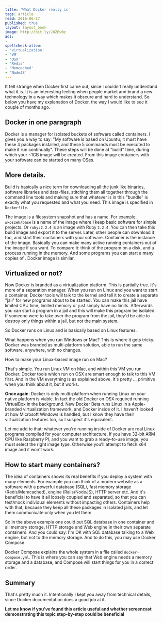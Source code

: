```yaml
---
title: 'What Docker really is'
tags: article
read: 2016-06-27
published: true
layout: layout_book
image: http://bit.ly/28ZBw8z
ads:
-
spellcheck-allow:
- 'virtualization'
- 'VM'
- 'OSX'
- 'Redis'
- 'Memcached'
- 'NodeJS'
---
```


It felt strange when Docker first came out, since I couldn't really
understand what it is. It is an interesting feeling when people market and
brand a new technology in a way which makes it obscure and hard to
understand. So below you have my explanation of Docker, the way I would like
to see it couple of months ago.

## Docker in one paragraph

Docker is a manager for isolated buckets of software called containers. I
gives you a way to say: "My software is based on Ubuntu; it must have these
4 packages installed, and these 5 commands must be executed to make it run
continually". These steps will be done at "build" time, during which your
~1GB image will be created. From this image containers with your software
can be started on many OSes.

## More details.

Build is basically a nice term for downloading all the junk like binaries,
software libraries and data-files, stitching them all together through the
command line tools and making sure that whatever is in this "bundle" is
exactly what you requested and what you need. This image is specified in
`Dockerfile`.

The image is a filesystem snapshot and has a name. For example,
`wkoszek/base` is a name of the image where I keep basic software for simple
projects. Or `ruby:2.2.4` is an image with Ruby `2.2.4`. You can then take
this build image and export it to the server. Later, other people can
download it too, and start their containers with your software. Container is
the instance of the image. Basically you can make many active running
containers out of the image if you want. To compare it: think of the program
on a disk, and a process running in the memory. And some programs you can
start a many copies of . Docker image is similar.

## Virtualized or not?

Now Docker is branded as a virtualization platform. This is partially true.
It's more of a separation manager. When you run on Linux and you want to
start a container, Docker tools will talk to the kernel and tell it to
create a separate "jail" for new programs about to be started. You can make
this jail have limited CPU time, limited memory or just simply have no
limits. Afterwards you can start a program in a jail and this will make this
program be isolated. If someone were to take over the program from the jail,
they'd be able to destroy only things within a jail, but not the main
system.

So Docker runs on Linux and is basically based on Linux features.

What happens when you run Windows or Mac? This is where it gets tricky.
Docker was branded as multi-platform solution, able to run the same
software, anywhere, with no changes.

How to make your Linux-based image run on Mac?

That's simple. You run Linux VM on Mac, and within this VM you run Docker.
Docker tools which run on OSX are smart enough to talk to this VM first. And
in the VM everything is as explained above. It's pretty ... primitive when
you think about it, but it works.

**Once again**: Docker is only multi-platform when running Linux on your
native platform is viable. In fact the old Docker on OSX required running
VirtualBox in the background. New Docker Beta runs Linux in a Apple-branded
virtualization framework, and Docker inside of it. I haven't looked at how
Microsoft Windows is handled, but I know they have their virtualization
features too, so I suspect it's equivalent.

Let me add to that: whatever you're running inside of Docker are real Linux
programs compiled for your computer architecture. If you have 32-bit ARM CPU
like Raspberry PI, and you want to grab a ready-to-use image, you must
select the right image type. Otherwise you'll attempt to fetch x64 image and
it won't work.

## How to start many containers?

The idea of containers shows its real benefits if you deploy a system with
many elements. For example you can think of a modern website as a software
with a powerful database (SQL), fast memory storage (Redis/Memcached),
engine (Rails/NodeJS), HTTP server etc. And it's beneficial to have it all
loosely coupled and separated, so that you can test/mock individual elements
without impacting others. Containers help with that, because they keep all
these packages in isolated jails, and let them communicate only when you let
them.

So in the above example one could put SQL database in one container and all
memory storage, HTTP storage and Web engine in their own separate
containers. And you could say: I'm OK with SQL database talking to a Web
engine, but not to the memory storage. And to do this, you may use Docker
Compose.

Docker Compose explains the whole system in a file called
`docker-compose.yml`. This is where you can say that Web engine needs a
memory storage and a database, and Compose will start things for you in a
correct order.

## Summary

That's pretty much it. Intentionally I kept you away from technical details,
since Docker documentation does a good job at it.

**Let me know if you've found this article useful and whether screencast
demonstrating this topic step-by-step could be beneficial**
